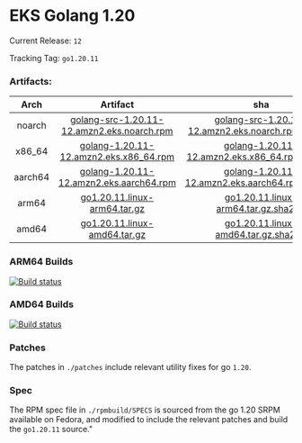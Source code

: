 # EKS Golang 1.20

Current Release: `12`

Tracking Tag: `go1.20.11`

### Artifacts:  
|Arch|Artifact|sha|
|:---:|:---:|:---:|
|noarch|[golang-src-1.20.11-12.amzn2.eks.noarch.rpm](https://distro.eks.amazonaws.com/golang-go1.20.11/releases/12/x86_64/RPMS/noarch/golang-src-1.20.11-12.amzn2.eks.noarch.rpm)|[golang-src-1.20.11-12.amzn2.eks.noarch.rpm.sha256](https://distro.eks.amazonaws.com/golang-go1.20.11/releases/12/x86_64/RPMS/noarch/golang-src-1.20.11-12.amzn2.eks.noarch.rpm.sha256)|
|x86_64|[golang-1.20.11-12.amzn2.eks.x86_64.rpm](https://distro.eks.amazonaws.com/golang-go1.20.11/releases/12/x86_64/RPMS/x86_64/golang-1.20.11-12.amzn2.eks.x86_64.rpm)|[golang-1.20.11-12.amzn2.eks.x86_64.rpm.sha256](https://distro.eks.amazonaws.com/golang-go1.20.11/releases/12/x86_64/RPMS/x86_64/golang-1.20.11-12.amzn2.eks.x86_64.rpm.sha256)|
|aarch64|[golang-1.20.11-12.amzn2.eks.aarch64.rpm](https://distro.eks.amazonaws.com/golang-go1.20.11/releases/12/aarch64/RPMS/aarch64/golang-1.20.11-12.amzn2.eks.aarch64.rpm)|[golang-1.20.11-12.amzn2.eks.aarch64.rpm.sha256](https://distro.eks.amazonaws.com/golang-go1.20.11/releases/12/aarch64/RPMS/aarch64/golang-1.20.11-12.amzn2.eks.aarch64.rpm.sha256)|
|arm64|[go1.20.11.linux-arm64.tar.gz](https://distro.eks.amazonaws.com/golang-go1.20.11/releases/12/archives/linux/arm64/go1.20.11.linux-arm64.tar.gz)|[go1.20.11.linux-arm64.tar.gz.sha256](https://distro.eks.amazonaws.com/golang-go1.20.11/releases/12/archives/linux/arm64/go1.20.11.linux-arm64.tar.gz.sha256)|
|amd64|[go1.20.11.linux-amd64.tar.gz](https://distro.eks.amazonaws.com/golang-go1.20.11/releases/12/archives/linux/amd64/go1.20.11.linux-amd64.tar.gz)|[go1.20.11.linux-amd64.tar.gz.sha256](https://distro.eks.amazonaws.com/golang-go1.20.11/releases/12/archives/linux/amd64/go1.20.11.linux-amd64.tar.gz.sha256)|


### ARM64 Builds
[![Build status](https://prow.eks.amazonaws.com/badge.svg?jobs=golang-1-20-ARM64-PROD-tooling-postsubmit)](https://prow.eks.amazonaws.com/?repo=aws%2Feks-distro-build-tooling&type=postsubmit)

### AMD64 Builds
[![Build status](https://prow.eks.amazonaws.com/badge.svg?jobs=golang-1-20-tooling-postsubmit)](https://prow.eks.amazonaws.com/?repo=aws%2Feks-distro-build-tooling&type=postsubmit)

### Patches
The patches in `./patches` include relevant utility fixes for go `1.20`.

### Spec
The RPM spec file in `./rpmbuild/SPECS` is sourced from the go 1.20 SRPM available on Fedora, and modified to include the relevant patches and build the `go1.20.11` source."
